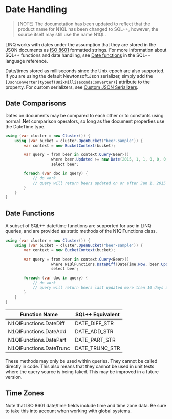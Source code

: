 # Date Handling

> [NOTE]
> The documetation has been updated to reflect that the product name for N1QL has been changed to SQL++, however, the source itself may still use the name N1QL.

LINQ works with dates under the assumption that they are stored in the JSON documents as [ISO 8601](https://en.wikipedia.org/wiki/ISO_8601) formatted strings. For more information about SQL++ functions and date handling, see [Date functions](http://developer.couchbase.com/documentation/server/4.0/n1ql/n1ql-language-reference/datefun.html) in the SQL++ language reference.

Date/times stored as milliseconds since the Unix epoch are also supported. If you are using the default Newtonsoft.Json serializer, simply add the `[JsonConverter(typeof(UnixMillisecondsConverter)]` attribute to the property. For custom serializers, see [Custom JSON Serializers](./custom-serializers.md).

## Date Comparisons

Dates on documents may be compared to each other or to constants using normal .Net comparison operators, so long as the document properties use the DateTime type.

```cs
using (var cluster = new Cluster()) {
    using (var bucket = cluster.OpenBucket("beer-sample")) {
        var context = new BucketContext(bucket);

        var query = from beer in context.Query<Beer>()
                    where beer.Updated >= new Date(2015, 1, 1, 0, 0, 0, DateTimeKind.Utc)
                    select beer;

        foreach (var doc in query) {
            // do work
            // query will return beers updated on or after Jan 1, 2015 0:00 UTC
        }
    }
}
```

## Date Functions

A subset of SQL++ date/time functions are supported for use in LINQ queries, and are provided as static methods of the N1QlFunctions class.

```cs
using (var cluster = new Cluster()) {
    using (var bucket = cluster.OpenBucket("beer-sample")) {
        var context = new BucketContext(bucket);

        var query = from beer in context.Query<Beer>()
                    where N1QlFunctions.DateDiff(DateTime.Now, beer.Updated, N1QlDatePart.Day) > 10
                    select beer;

        foreach (var doc in query) {
            // do work
            // query will return beers last updated more than 10 days ago
        }
    }
}
```

| Function Name               | SQL++ Equivalent |
| --------------------------- | --------------- |
| N1QlFunctions.DateDiff      | DATE_DIFF_STR   |
| N1QlFunctions.DateAdd       | DATE_ADD_STR    |
| N1QlFunctions.DatePart      | DATE_PART_STR   |
| N1QlFunctions.DateTrunc     | DATE_TRUNC_STR  |

These methods may only be used within queries.  They cannot be called directly in code.  This also means that they cannot be used in unit tests where the query source is being faked.  This may be improved in a future version.

## Time Zones

Note that ISO 8601 date/time fields include time and time zone data.  Be sure to take this into account when working with global systems.
